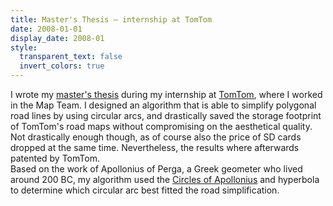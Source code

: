 ```yaml
---
title: Master's Thesis — internship at TomTom
date: 2008-01-01
display_date: 2008-01
style:
  transparent_text: false
  invert_colors: true
---
```


<section>
  <span>
    I wrote my <a href="{{ site.baseurl }}/files/thesis.pdf">master's thesis</a> during my internship at <a href="http://www.tomtom.com/en_gb/">TomTom</a>, where I worked in the Map Team. I designed an algorithm that is able to simplify polygonal road lines by using circular arcs, and drastically saved the storage footprint of TomTom's road maps without compromising on the aesthetical quality. Not drastically enough though, as of course also the price of SD cards dropped at the same time. Nevertheless, the results where afterwards patented by TomTom.
  </span>
</section>

<section>
  <span>
    Based on the work of Apollonius of Perga, a Greek geometer who lived around 200 BC, my algorithm used the <a href="http://en.wikipedia.org/wiki/Circles_of_Apollonius">Circles of Apollonius</a> and hyperbola to determine which circular arc best fitted the road simplification.
  </span>
</section>
